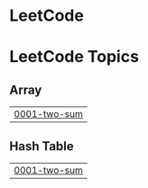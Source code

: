 # LeetCode
<!---LeetCode Topics Start-->
# LeetCode Topics
## Array
|  |
| ------- |
| [0001-two-sum](https://github.com/LanzaDev/LeetCode/tree/master/0001-two-sum) |
## Hash Table
|  |
| ------- |
| [0001-two-sum](https://github.com/LanzaDev/LeetCode/tree/master/0001-two-sum) |
<!---LeetCode Topics End-->